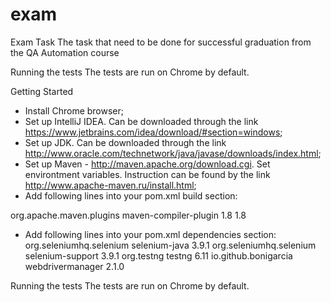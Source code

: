 # exam
Exam Task
The task that need to be done for successful graduation from the QA Automation course

Running the tests
The tests are run on Chrome by default.

Getting Started
- Install Chrome browser;
- Set up IntelliJ IDEA. Can be downloaded through the link https://www.jetbrains.com/idea/download/#section=windows;
- Set up JDK.  Can be downloaded through the link http://www.oracle.com/technetwork/java/javase/downloads/index.html;
- Set up Maven - http://maven.apache.org/download.cgi. Set environtment variables. Instruction can be found by the link http://www.apache-maven.ru/install.html;
- Add following lines into your pom.xml build section:
<build>
        <plugins>
            <plugin>
                <groupId>org.apache.maven.plugins</groupId>
                <artifactId>maven-compiler-plugin</artifactId>
                <configuration>
                    <source>1.8</source>
                    <target>1.8</target>
                </configuration>
            </plugin>
        </plugins>
    </build>

- Add following lines into your pom.xml dependencies section:
     <dependencies>
              <dependency>
                <groupId>org.seleniumhq.selenium</groupId>
                <artifactId>selenium-java</artifactId>
                <version>3.9.1</version>
            </dependency>
            <dependency>
                <groupId>org.seleniumhq.selenium</groupId>
                <artifactId>selenium-support</artifactId>
                <version>3.9.1</version>
            </dependency>
            <dependency>
                <groupId>org.testng</groupId>
                <artifactId>testng</artifactId>
                <version>6.11</version>
            </dependency>
            <dependency>
                <groupId>io.github.bonigarcia</groupId>
                <artifactId>webdrivermanager</artifactId>
                <version>2.1.0</version>
            </dependency>
        </dependencies>

Running the tests
The tests are run on Chrome by default.

